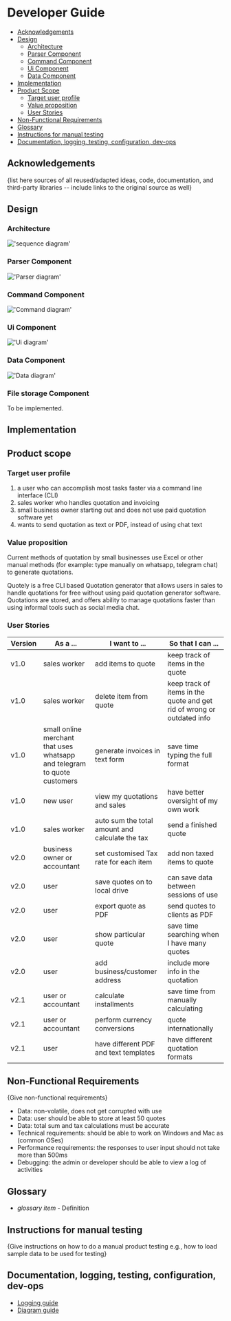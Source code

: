 # Developer Guide

- [Acknowledgements](#Acknowledgements)
- [Design](#Design)
    - [Architecture](#Architecture)
    - [Parser Component](#Parser-Component)
    - [Command Component](#Command-Component)
    - [Ui Component](#Ui-Component)
    - [Data Component](#Data-Component)
- [Implementation](#Implementation)
- [Product Scope](#Product-scope)
    - [Target user profile](#Target-user-profile)
    - [Value proposition](#Value-proposition)
    - [User Stories](#User-Stories)
- [Non-Functional Requirements](#Non-Functional-Requirements)
- [Glossary](#Glossary)
- [Instructions for manual testing](#Instructions-for-manual-testing)
- [Documentation, logging, testing, configuration, dev-ops](#Documentation,logging,testing,configuration,dev-ops)

## Acknowledgements

{list here sources of all reused/adapted ideas, code, documentation, and third-party libraries -- include links to the
original source as well}

## Design

### Architecture

!['sequence diagram'](./src/sequenceDiagram.png)

### Parser Component

!['Parser diagram'](./src/ParserDiagram.png)

### Command Component

!['Command diagram'](./src/CommandDiagram.png)

### Ui Component

!['Ui diagram'](./src/UiDiagram.png)

### Data Component

!['Data diagram'](./src/DataDiagram.png)

### File storage Component

To be implemented.

## Implementation

## Product scope

### Target user profile

1) a user who can accomplish most tasks faster via a command line interface (CLI)
2) sales worker who handles quotation and invoicing
3) small business owner starting out and does not use paid quotation software yet
4) wants to send quotation as text or PDF, instead of using chat text

### Value proposition

Current methods of quotation by small businesses use Excel or other manual methods (for
example: type manually on whatsapp, telegram chat) to generate quotations.

Quotely is a free CLI based Quotation generator that allows users in sales to handle quotations for free without using
paid quotation generator software. Quotations are stored, and offers ability to manage quotations faster than using informal tools such as social media
chat.

### User Stories

| Version | As a ...                                                                 | I want to ...                                   | So that I can ...                                                      |
|---------|--------------------------------------------------------------------------|-------------------------------------------------|------------------------------------------------------------------------|
| v1.0    | sales worker                                                             | add items to quote                              | keep track of items in the quote                                       | 
| v1.0    | sales worker                                                             | delete item from quote                          | keep track of items in the quote and get rid of wrong or outdated info |
| v1.0    | small online merchant that uses whatsapp and telegram to quote customers | generate invoices in text form                  | save time typing the full format                                       |
| v1.0    | new user                                                                 | view my quotations and sales                    | have better oversight of my own work                                   |
| v1.0    | sales worker                                                             | auto sum the total amount and calculate the tax | send a finished quote                                                  |
| v2.0    | business owner or accountant                                             | set customised Tax rate for each item           | add non taxed items to quote                                           |
| v2.0    | user                                                                     | save quotes on to local drive                   | can save data between sessions of use                                  |
| v2.0    | user                                                                     | export quote as PDF                             | send quotes to clients as PDF                                          |
| v2.0    | user                                                                     | show particular quote                           | save time searching when I have many quotes                            |
| v2.0    | user                                                                     | add business/customer address                   | include more info in the quotation                                     |
| v2.1    | user or accountant                                                       | calculate installments                          | save time from manually calculating                                    |
| v2.1    | user or accountant                                                       | perform currency conversions                    | quote internationally                                                  |
| v2.1    | user                                                                     | have different PDF and text templates           | have different quotation formats                                       |

## Non-Functional Requirements

{Give non-functional requirements}
* Data: non-volatile, does not get corrupted with use
* Data: user should be able to store at least 50 quotes
* Data: total sum and tax calculations must be accurate
* Technical requirements: should be able to work on Windows and Mac as (common OSes)
* Performance requirements: the responses to user input should not take more than 500ms
* Debugging: the admin or developer should be able to view a log of activities

## Glossary

* *glossary item* - Definition

## Instructions for manual testing

{Give instructions on how to do a manual product testing e.g., how to load sample data to be used for testing}

## Documentation, logging, testing, configuration, dev-ops

- [Logging guide](./Logging.md)
- [Diagram guide](./DiagramGuide.md)